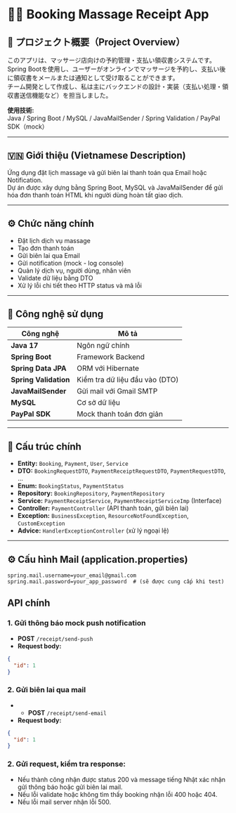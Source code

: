 # 💆‍♂️ Booking Massage Receipt App

## 📝 プロジェクト概要（Project Overview）
このアプリは、マッサージ店向けの予約管理・支払い領収書システムです。  
Spring Bootを使用し、ユーザーがオンラインでマッサージを予約し、支払い後に領収書をメールまたは通知として受け取ることができます。  
チーム開発として作成し、私は主にバックエンドの設計・実装（支払い処理・領収書送信機能など）を担当しました。  

**使用技術:**  
Java / Spring Boot / MySQL / JavaMailSender / Spring Validation / PayPal SDK（mock）  

---

## 🇻🇳 Giới thiệu (Vietnamese Description)
Ứng dụng đặt lịch massage và gửi biên lai thanh toán qua Email hoặc Notification.  
Dự án được xây dựng bằng Spring Boot, MySQL và JavaMailSender để gửi hóa đơn thanh toán HTML khi người dùng hoàn tất giao dịch.

---

## ⚙️ Chức năng chính

- Đặt lịch dịch vụ massage  
- Tạo đơn thanh toán  
- Gửi biên lai qua Email  
- Gửi notification (mock - log console)  
- Quản lý dịch vụ, người dùng, nhân viên  
- Validate dữ liệu bằng DTO  
- Xử lý lỗi chi tiết theo HTTP status và mã lỗi  

---

## 🧰 Công nghệ sử dụng

| Công nghệ | Mô tả |
|------------|-------|
| **Java 17** | Ngôn ngữ chính |
| **Spring Boot** | Framework Backend |
| **Spring Data JPA** | ORM với Hibernate |
| **Spring Validation** | Kiểm tra dữ liệu đầu vào (DTO) |
| **JavaMailSender** | Gửi mail với Gmail SMTP |
| **MySQL** | Cơ sở dữ liệu |
| **PayPal SDK** | Mock thanh toán đơn giản |

---

## 🧩 Cấu trúc chính

- **Entity:** `Booking`, `Payment`, `User`, `Service`  
- **DTO:** `BookingRequestDTO`, `PaymentReceiptRequestDTO`, `PaymentRequestDTO`, ...  
- **Enum:** `BookingStatus`, `PaymentStatus`  
- **Repository:** `BookingRepository`, `PaymentRepository`  
- **Service:** `PaymentReceiptService`, `PaymentReceiptServiceImp` (Interface)  
- **Controller:** `PaymentController` (API thanh toán, gửi biên lai)  
- **Exception:** `BusinessException`, `ResourceNotFoundException`, `CustomException`  
- **Advice:** `HandlerExceptionController` (xử lý ngoại lệ)  

---

## ⚙️ Cấu hình Mail (application.properties)

```properties
spring.mail.username=your_email@gmail.com
spring.mail.password=your_app_password  # (sẽ được cung cấp khi test)
```


## API chính 
### 1. Gửi thông báo mock push notification

- **POST** `/receipt/send-push`
- **Request body:**
```json
{
  "id": 1
}
```

### 2. Gửi biên lai qua mail
- - **POST** `/receipt/send-email`
- **Request body:**
```json
{
  "id": 1
}
```

### 2. Gửi request, kiểm tra response:

- Nếu thành công nhận được status 200 và message tiếng Nhật xác nhận gửi thông báo hoặc gửi biên lai mail.
- Nếu lỗi validate hoặc không tìm thấy booking nhận lỗi 400 hoặc 404.
- Nếu lỗi mail server nhận lỗi 500.
